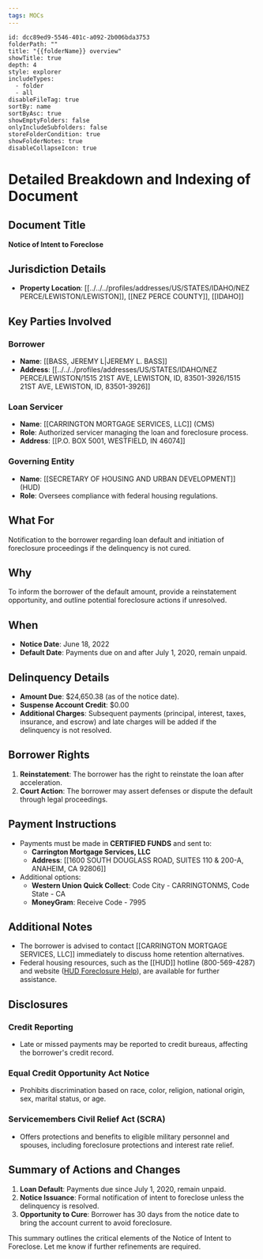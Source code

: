 ```yaml
---
tags: MOCs
---
```

```folder-overview
id: dcc89ed9-5546-401c-a092-2b006bda3753
folderPath: ""
title: "{{folderName}} overview"
showTitle: true
depth: 4
style: explorer
includeTypes:
  - folder
  - all
disableFileTag: true
sortBy: name
sortByAsc: true
showEmptyFolders: false
onlyIncludeSubfolders: false
storeFolderCondition: true
showFolderNotes: true
disableCollapseIcon: true
```

# Detailed Breakdown and Indexing of Document

## Document Title
**Notice of Intent to Foreclose**

## Jurisdiction Details
- **Property Location**: [[../../../profiles/addresses/US/STATES/IDAHO/NEZ PERCE/LEWISTON/LEWISTON]], [[NEZ PERCE COUNTY]], [[IDAHO]]

## Key Parties Involved
### Borrower
- **Name**: [[BASS, JEREMY L|JEREMY L. BASS]]
- **Address**: [[../../../profiles/addresses/US/STATES/IDAHO/NEZ PERCE/LEWISTON/1515 21ST AVE, LEWISTON, ID, 83501-3926/1515 21ST AVE, LEWISTON, ID, 83501-3926]]

### Loan Servicer
- **Name**: [[CARRINGTON MORTGAGE SERVICES, LLC]] (CMS)
- **Role**: Authorized servicer managing the loan and foreclosure process.
- **Address**: [[P.O. BOX 5001, WESTFIELD, IN 46074]]

### Governing Entity
- **Name**: [[SECRETARY OF HOUSING AND URBAN DEVELOPMENT]] (HUD)
- **Role**: Oversees compliance with federal housing regulations.

## What For
Notification to the borrower regarding loan default and initiation of foreclosure proceedings if the delinquency is not cured.

## Why
To inform the borrower of the default amount, provide a reinstatement opportunity, and outline potential foreclosure actions if unresolved.

## When
- **Notice Date**: June 18, 2022
- **Default Date**: Payments due on and after July 1, 2020, remain unpaid.

## Delinquency Details
- **Amount Due**: $24,650.38 (as of the notice date).
- **Suspense Account Credit**: $0.00
- **Additional Charges**: Subsequent payments (principal, interest, taxes, insurance, and escrow) and late charges will be added if the delinquency is not resolved.

## Borrower Rights
1. **Reinstatement**: The borrower has the right to reinstate the loan after acceleration.
2. **Court Action**: The borrower may assert defenses or dispute the default through legal proceedings.

## Payment Instructions
- Payments must be made in **CERTIFIED FUNDS** and sent to:
  - **Carrington Mortgage Services, LLC**
  - **Address**: [[1600 SOUTH DOUGLASS ROAD, SUITES 110 & 200-A, ANAHEIM, CA 92806]]
- Additional options:
  - **Western Union Quick Collect**: Code City - CARRINGTONMS, Code State - CA
  - **MoneyGram**: Receive Code - 7995

## Additional Notes
- The borrower is advised to contact [[CARRINGTON MORTGAGE SERVICES, LLC]] immediately to discuss home retention alternatives.
- Federal housing resources, such as the [[HUD]] hotline (800-569-4287) and website ([HUD Foreclosure Help](http://www.hud.gov/foreclosure/index.cfm)), are available for further assistance.

## Disclosures
### Credit Reporting
- Late or missed payments may be reported to credit bureaus, affecting the borrower's credit record.

### Equal Credit Opportunity Act Notice
- Prohibits discrimination based on race, color, religion, national origin, sex, marital status, or age.

### Servicemembers Civil Relief Act (SCRA)
- Offers protections and benefits to eligible military personnel and spouses, including foreclosure protections and interest rate relief.

## Summary of Actions and Changes
1. **Loan Default**: Payments due since July 1, 2020, remain unpaid.
2. **Notice Issuance**: Formal notification of intent to foreclose unless the delinquency is resolved.
3. **Opportunity to Cure**: Borrower has 30 days from the notice date to bring the account current to avoid foreclosure.

This summary outlines the critical elements of the Notice of Intent to Foreclose. Let me know if further refinements are required.
